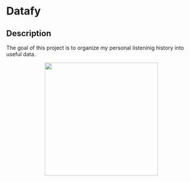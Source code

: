 # Datafy
 
## Description
The goal of this project is to organize my personal listeninig history into useful data.

<p align="center">
  <img width="300" src="https://github.com/joshuarreid/Datafy/blob/master/graphs/temperature_vs_topartists.png" />
</p>
